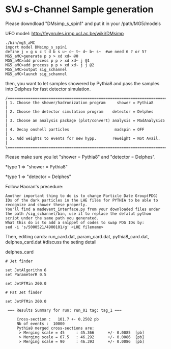 # SVJ s-Channel Sample generation

Please downdload "DMsimp_s_spin1" and put it in your /path/MG5/models

UFO model: http://feynrules.irmp.ucl.ac.be/wiki/DMsimp

```
./bin/mg5_aMC
import model DMsimp_s_spin1
define j = g u c t d b s u~ c~ t~ d~ b~ s~  #we need 6 ? or 5?
MG5_aMC>generate p p > xd xd~ @0
MG5_aMC>add process p p > xd xd~ j @1
MG5_aMC>add process p p > xd xd~ j j @2
MG5_aMC>output sig_schannel
MG5_aMC>launch sig_schannel
```
then, you want to let samples showered by Pythia8 and pass the samples into Delphes for fast detector simulation.
```
/==============================================================================\
| 1. Choose the shower/hadronization program     shower = Pythia8              |
| 2. Choose the detector simulation program    detector = Delphes              |
| 3. Choose an analysis package (plot/convert) analysis = MadAnalysis5         |
| 4. Decay onshell particles                    madspin = OFF                  |
| 5. Add weights to events for new hypp.       reweight = Not Avail.           |
\==============================================================================/
```
Please make sure you let "shower = Pythia8" and "detector = Delphes".

*type 1 => "shower = Pythia8" 

*type 1 => "detector = Delphes"

Follow Haoran's precedure:

```
Another important thing to do is to change Particle Date Group(PDG) IDs of the dark particles in the LHE files for PYTHIA to be able to recognize and shower these properly.
You'll find a madevent_interface.py from your downloaded files under the path /sig_schannel/bin, use it to replace the defalut python script under the same path you generated.
What this do is to add a snippet of codes to swap PDG IDs by:
sed -i 's/5000521/4900101/g' <LHE filename>
```

Then, editing cards: run_card.dat, param_card.dat, pythia8_card.dat, delphes_card.dat #discuss the seting detail 

delphes_card

```
# Jet finder

set JetAlgorithm 6
set ParameterR 0.5

set JetPTMin 200.0

# Fat Jet finder

set JetPTMin 200.0

```

```
 === Results Summary for run: run_01 tag: tag_1 ===

     Cross-section :   101.7 +- 0.2502 pb
     Nb of events :  10000
     Pythia8 merged cross-sections are:
      > Merging scale = 45     : 45.366      +/- 0.0085  [pb]
      > Merging scale = 67.5   : 46.292      +/- 0.0086  [pb]
      > Merging scale = 90     : 46.393      +/- 0.0086  [pb]
      
      
```


